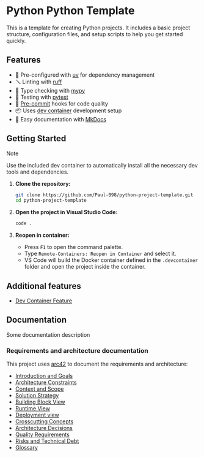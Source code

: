 # Python Python Template

This is a template for creating Python projects. It includes a basic project structure, configuration files, and setup scripts to help you get started quickly.

## Features

- 📁 Pre-configured with [uv](https://docs.astral.sh/uv/) for dependency management
- 🪛 Linting with [ruff](https://docs.astral.sh/ruff/)
- 🔧 Type checking with [mypy](https://mypy-lang.org/)
- 🧪 Testing with [pytest](https://docs.pytest.org/en/stable/)
- 📝 [Pre-commit](https://pre-commit.com/) hooks for code quality
- 📦 Uses [dev container](https://containers.dev/) development setup
- 🔎 Easy documentation with [MkDocs](https://containers.dev/)

## Getting Started

> [!NOTE]
> Use the included dev container to automatically install all the necessary dev tools and dependencies.

1. **Clone the repository:**
    ```sh
    git clone https://github.com/Paul-B98/python-project-template.git
    cd python-project-template
    ```

2. **Open the project in Visual Studio Code:**
    ```sh
    code .
    ```

3. **Reopen in container:**
    - Press `F1` to open the command palette.
    - Type `Remote-Containers: Reopen in Container` and select it.
    - VS Code will build the Docker container defined in the `.devcontainer` folder and open the project inside the container.

## Additional features

* [Dev Container Feature](https://containers.dev/features)

## Documentation

Some documentation description

### Requirements and architecture documentation

This project uses [arc42](https://docs.arc42.org/home/) to document the requirements and architecture:
- [Introduction and Goals](docs/arc/introduction.md)
- [Architecture Constraints](docs/arc/constraints.md)
- [Context and Scope](docs/arc/context.md)
- [Solution Strategy](docs/arc/strategy.md)
- [Building Block View](docs/arc/building_block.md)
- [Runtime View](docs/arc/runtime.md)
- [Deployment view](docs/arc/deployment.md)
- [Crosscutting Concepts](docs/arc/concepts.md)
- [Architecture Decisions](docs/arc/decisions.md)
- [Quality Requirements](docs/arc/quality.md)
- [Risks and Technical Debt](docs/arc/risks.md)
- [Glossary](docs/arc/glossary.md)
